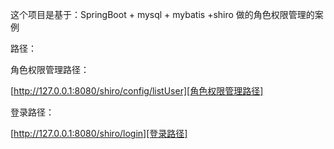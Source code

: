 这个项目是基于：SpringBoot + mysql + mybatis +shiro 做的角色权限管理的案例

路径：

角色权限管理路径：

[http://127.0.0.1:8080/shiro/config/listUser][角色权限管理路径]

登录路径：

[http://127.0.0.1:8080/shiro/login][登录路径]

[角色权限管理路径]: http://127.0.0.1:8080/shiro/config/listUser

[登录路径]: http://127.0.0.1:8080/shiro/login